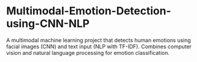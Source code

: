 # Multimodal-Emotion-Detection-using-CNN-NLP
A multimodal machine learning project that detects human emotions using facial images (CNN) and text input (NLP with TF-IDF). Combines computer vision and natural language processing for emotion classification.
